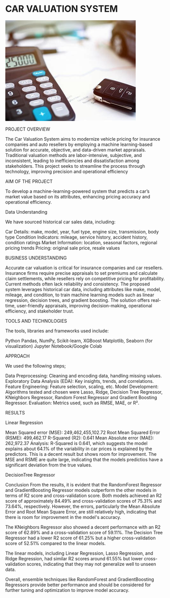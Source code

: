 # CAR VALUATION SYSTEM
![alt text](download.jpg)

PROJECT OVERVIEW

The Car Valuation System aims to modernize vehicle pricing for insurance companies and
auto resellers by employing a machine learning-based solution for accurate, objective, and
data-driven market appraisals. Traditional valuation methods are labor-intensive,
subjective, and inconsistent, leading to inefficiencies and dissatisfaction among
stakeholders. This project seeks to streamline the process through technology, improving
precision and operational efficiency

AIM OF THE PROJECT

To develop a machine-learning-powered system that predicts a car’s market value based on
its attributes, enhancing pricing accuracy and operational efficiency.

Data Understanding

We have sourced historical car sales data, including:

Car Details: make, model, year, fuel type, engine size, transmission, body type
Condition Indicators: mileage, service history, accident history, condition ratings
Market Information: location, seasonal factors, regional pricing trends
Pricing: original sale price, resale values

BUSINESS UNDERSTANDING

Accurate car valuation is critical for insurance companies and car resellers. Insurance firms
require precise appraisals to set premiums and calculate claim settlements, while resellers
rely on competitive pricing for profitability. Current methods often lack reliability and
consistency. The proposed system leverages historical car data, including attributes like
make, model, mileage, and condition, to train machine learning models such as linear
regression, decision trees, and gradient boosting. The solution offers real-time,
user-friendly appraisals, improving decision-making, operational efficiency, and
stakeholder trust.

TOOLS AND TECHNOLOGIES

The tools, libraries and frameworks used include:

Python
Pandas, NumPy, Scikit-learn, XGBoost
Matplotlib, Seaborn (for visualization)
Jupyter Notebook/Google Colab

APPROACH

We used the following steps;

Data Preprocessing: Cleaning and encoding data, handling missing values.
Exploratory Data Analysis (EDA): Key insights, trends, and correlations.
Feature Engineering: Feature selection, scaling, etc.
Model Development: Algorithms tested and chosen were Lasso, Ridge, Decision Tree Regressor, KNeighbors Regressor, Random Forest Regressor and Gradient Boosting Regressor.
Evaluation: Metrics used, such as RMSE, MAE, or R².

RESULTS

Linear Regression

Mean Squared error (MSE):  249,462,455,102.72
Root Mean Squared Error (RSME): 499,462.17
R-Squared (R2): 0.641
Mean Absolute error (MAE): 262,972.37
Analysis:  R-Squared is 0.641, which suggests the model explains about 64.1% of the variability in car prices is explained by the predictors. This is a decent result but shows room for improvement. The MSE and RSME are quite large, indicating that the models predictios have a significant deviation from the true values.

DecisionTree Regressor


Conclusion
From the results, it is evident that the RandomForest Regressor and GradientBoosting Regressor models outperform the other models in terms of R2 score and cross-validation score. Both models achieved an R2 score of approximately 84.49% and cross-validation scores of 75.31% and 73.64%, respectively. However, the errors, particularly the Mean Absolute Error and Root Mean Square Error, are still relatively high, indicating that there is room for improvement in the model's accuracy.

The KNeighbors Regressor also showed a decent performance with an R2 score of 62.89% and a cross-validation score of 59.11%. The Decision Tree Regressor had a lower R2 score of 61.25% but a higher cross-validation score of 52.51% compared to the linear models.

The linear models, including Linear Regression, Lasso Regression, and Ridge Regression, had similar R2 scores around 61.55% but lower cross-validation scores, indicating that they may not generalize well to unseen data.

Overall, ensemble techniques like RandomForest and GradientBoosting Regressors provide better performance and should be considered for further tuning and optimization to improve model accuracy.
